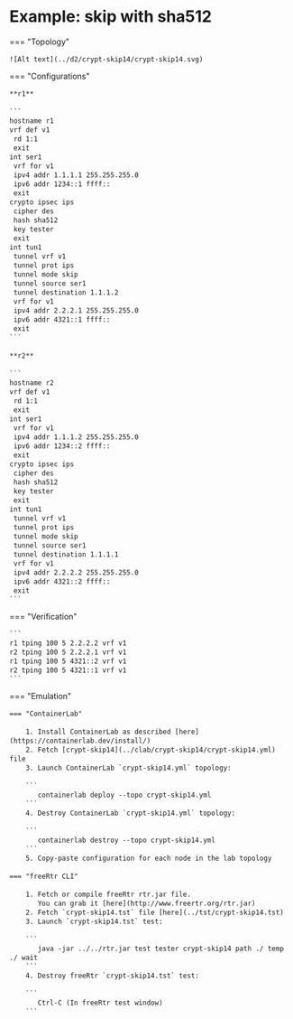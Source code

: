 # Example: skip with sha512

=== "Topology"

    ![Alt text](../d2/crypt-skip14/crypt-skip14.svg)

=== "Configurations"

    **r1**

    ```
    hostname r1
    vrf def v1
     rd 1:1
     exit
    int ser1
     vrf for v1
     ipv4 addr 1.1.1.1 255.255.255.0
     ipv6 addr 1234::1 ffff::
     exit
    crypto ipsec ips
     cipher des
     hash sha512
     key tester
     exit
    int tun1
     tunnel vrf v1
     tunnel prot ips
     tunnel mode skip
     tunnel source ser1
     tunnel destination 1.1.1.2
     vrf for v1
     ipv4 addr 2.2.2.1 255.255.255.0
     ipv6 addr 4321::1 ffff::
     exit
    ```

    **r2**

    ```
    hostname r2
    vrf def v1
     rd 1:1
     exit
    int ser1
     vrf for v1
     ipv4 addr 1.1.1.2 255.255.255.0
     ipv6 addr 1234::2 ffff::
     exit
    crypto ipsec ips
     cipher des
     hash sha512
     key tester
     exit
    int tun1
     tunnel vrf v1
     tunnel prot ips
     tunnel mode skip
     tunnel source ser1
     tunnel destination 1.1.1.1
     vrf for v1
     ipv4 addr 2.2.2.2 255.255.255.0
     ipv6 addr 4321::2 ffff::
     exit
    ```

=== "Verification"

    ```
    r1 tping 100 5 2.2.2.2 vrf v1
    r2 tping 100 5 2.2.2.1 vrf v1
    r1 tping 100 5 4321::2 vrf v1
    r2 tping 100 5 4321::1 vrf v1
    ```

=== "Emulation"

    === "ContainerLab"

        1. Install ContainerLab as described [here](https://containerlab.dev/install/)  
        2. Fetch [crypt-skip14](../clab/crypt-skip14/crypt-skip14.yml) file  
        3. Launch ContainerLab `crypt-skip14.yml` topology:  

        ```
           containerlab deploy --topo crypt-skip14.yml  
        ```
        4. Destroy ContainerLab `crypt-skip14.yml` topology:  

        ```
           containerlab destroy --topo crypt-skip14.yml  
        ```
        5. Copy-paste configuration for each node in the lab topology

    === "freeRtr CLI"

        1. Fetch or compile freeRtr rtr.jar file.  
           You can grab it [here](http://www.freertr.org/rtr.jar)  
        2. Fetch `crypt-skip14.tst` file [here](../tst/crypt-skip14.tst)  
        3. Launch `crypt-skip14.tst` test:  

        ```
           java -jar ../../rtr.jar test tester crypt-skip14 path ./ temp ./ wait
        ```
        4. Destroy freeRtr `crypt-skip14.tst` test:  

        ```
           Ctrl-C (In freeRtr test window)
        ```

